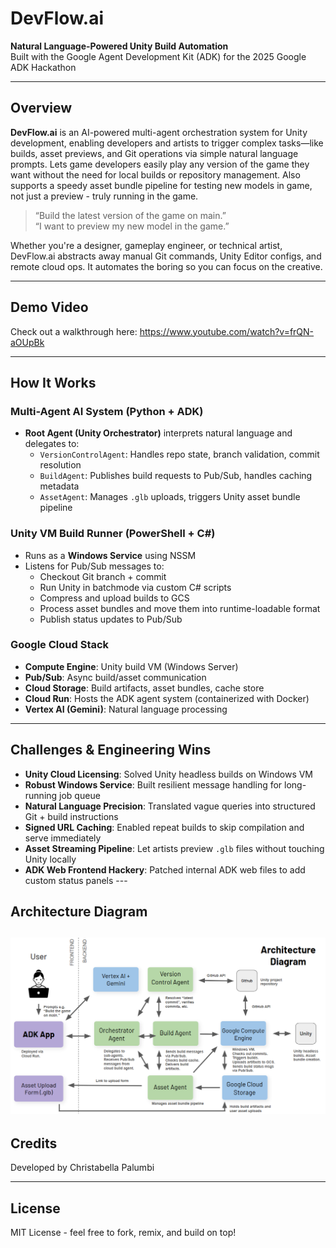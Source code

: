 
# DevFlow.ai 

**Natural Language-Powered Unity Build Automation**  
Built with the Google Agent Development Kit (ADK) for the 2025 Google ADK Hackathon

---

## Overview

**DevFlow.ai** is an AI-powered multi-agent orchestration system for Unity development, enabling developers and artists to trigger complex tasks—like builds, asset previews, and Git operations via simple natural language prompts. Lets game developers easily play any version of the game they want without the need for local builds or repository management. Also supports a speedy asset bundle pipeline for testing new models in game, not just a preview - truly running in the game.  

>  “Build the latest version of the game on main.”  
>  “I want to preview my new model in the game.”

Whether you're a designer, gameplay engineer, or technical artist, DevFlow.ai abstracts away manual Git commands, Unity Editor configs, and remote cloud ops. It automates the boring so you can focus on the creative.

---

##  Demo Video
Check out a walkthrough here: https://www.youtube.com/watch?v=frQN-aOUpBk

---

## How It Works

###  Multi-Agent AI System (Python + ADK)
- **Root Agent (Unity Orchestrator)** interprets natural language and delegates to:
  - `VersionControlAgent`: Handles repo state, branch validation, commit resolution
  - `BuildAgent`: Publishes build requests to Pub/Sub, handles caching metadata
  - `AssetAgent`: Manages `.glb` uploads, triggers Unity asset bundle pipeline

###  Unity VM Build Runner (PowerShell + C#)
- Runs as a **Windows Service** using NSSM
- Listens for Pub/Sub messages to:
  - Checkout Git branch + commit
  - Run Unity in batchmode via custom C# scripts
  - Compress and upload builds to GCS
  - Process asset bundles and move them into runtime-loadable format
  - Publish status updates to Pub/Sub

###  Google Cloud Stack
- **Compute Engine**: Unity build VM (Windows Server)
- **Pub/Sub**: Async build/asset communication
- **Cloud Storage**: Build artifacts, asset bundles, cache store
- **Cloud Run**: Hosts the ADK agent system (containerized with Docker)
- **Vertex AI (Gemini)**: Natural language processing

---

## Challenges & Engineering Wins

-  **Unity Cloud Licensing**: Solved Unity headless builds on Windows VM
-  **Robust Windows Service**: Built resilient message handling for long-running job queue
-  **Natural Language Precision**: Translated vague queries into structured Git + build instructions
-  **Signed URL Caching**: Enabled repeat builds to skip compilation and serve immediately
-  **Asset Streaming Pipeline**: Let artists preview `.glb` files without touching Unity locally
-  **ADK Web Frontend Hackery**: Patched internal ADK web files to add custom status panels
\---

## Architecture Diagram 
![alt text](https://github.com/cbpalumbi/unity-build-agent/blob/main/arch%20diagram%203.PNG)
---


## Credits

Developed by Christabella Palumbi  

---

## License

MIT License - feel free to fork, remix, and build on top!
